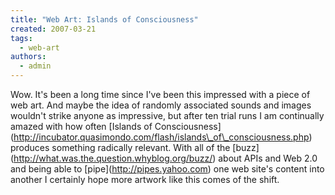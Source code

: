 ```yaml
---
title: "Web Art: Islands of Consciousness"
created: 2007-03-21
tags: 
  - web-art
authors: 
  - admin
---
```


Wow. It's been a long time since I've been this impressed with a piece of web art. And maybe the idea of randomly associated sounds and images wouldn't strike anyone as impressive, but after ten trial runs I am continually amazed with how often \[Islands of Consciousness\](http://incubator.quasimondo.com/flash/islands\_of\_consciousness.php) produces something radically relevant. With all of the \[buzz\](http://what.was.the.question.whyblog.org/buzz/) about APIs and Web 2.0 and being able to \[pipe\](http://pipes.yahoo.com) one web site's content into another I certainly hope more artwork like this comes of the shift.
